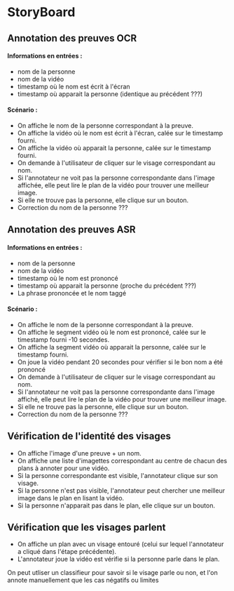 # StoryBoard

## Annotation des preuves OCR

#### Informations en entrées : 
 - nom de la personne
 - nom de la vidéo 
 - timestamp où le nom est écrit à l'écran
 - timestamp où apparait la personne (identique au précédent ???)
 
#### Scénario :
 - On affiche le nom de la personne correspondant à la preuve.
 - On affiche la vidéo où le nom est écrit à l'écran, calée sur le timestamp fourni.
 - On affiche la vidéo où apparait la personne, calée sur le timestamp fourni.
 - On demande à l'utilisateur de cliquer sur le visage correspondant au nom.
 - Si l'annotateur ne voit pas la personne correspondante dans l'image affichée, elle peut lire le plan de la vidéo pour trouver une meilleur image.
 - Si elle ne trouve pas la personne, elle clique sur un bouton.
 - Correction du nom de la personne ???

## Annotation des preuves ASR

#### Informations en entrées : 
 - nom de la personne
 - nom de la vidéo 
 - timestamp où le nom est prononcé
 - timestamp où apparait la personne (proche du précédent ???)
 - La phrase prononcée et le nom taggé

#### Scénario :
 - On affiche le nom de la personne correspondant à la preuve.
 - On affiche le segment vidéo où le nom est prononcé, calée sur le timestamp fourni -10 secondes.
 - On affiche la segment vidéo où apparait la personne, calée sur le timestamp fourni.
 - On joue la vidéo pendant 20 secondes pour vérifier si le bon nom a été prononcé
 - On demande à l'utilisateur de cliquer sur le visage correspondant au nom.
 - Si l'annotateur ne voit pas la personne correspondante dans l'image affiché, elle peut lire le plan de la vidéo pour trouver une meilleur image.
 - Si elle ne trouve pas la personne, elle clique sur un bouton.
 - Correction du nom de la personne ???
 
## Vérification de l'identité des visages

- On affiche l'image d'une preuve + un nom.
- On affiche une liste d'imagettes correspondant au centre de chacun des plans à annoter pour une vidéo.
- Si la personne correspondante est visible, l'annotateur clique sur son visage.
- Si la personne n'est pas visible, l'annotateur peut chercher une meilleur image dans le plan en lisant la vidéo.
- Si la personne n'apparait pas dans le plan, elle clique sur un bouton.


## Vérification que les visages parlent

- On affiche un plan avec un visage entouré (celui sur lequel l'annotateur a cliqué dans l'étape précédente).
- L'annotateur joue la vidéo est vérifie si la personne parle dans le plan.

On peut utliser un classifieur pour savoir si le visage parle ou non, et l'on annote manuellement que les cas négatifs ou limites
